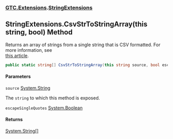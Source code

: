 ### [GTC.Extensions](GTC.Extensions.md 'GTC.Extensions').[StringExtensions](GTC.Extensions.StringExtensions.md 'GTC.Extensions.StringExtensions')

## StringExtensions.CsvStrToStringArray(this string, bool) Method

Returns an array of strings from a single string that is CSV formatted. For more information, see  
[
            this article](https://stackoverflow.com/questions/3776458/split-a-comma-separated-string-with-both-quoted-and-unquoted-strings 'https://stackoverflow.com/questions/3776458/split-a-comma-separated-string-with-both-quoted-and-unquoted-strings').

```csharp
public static string[] CsvStrToStringArray(this string source, bool escapeSingleQuotes=false);
```
#### Parameters

<a name='GTC.Extensions.StringExtensions.CsvStrToStringArray(thisstring,bool).source'></a>

`source` [System.String](https://docs.microsoft.com/en-us/dotnet/api/System.String 'System.String')

The `string` to which this method is exposed.

<a name='GTC.Extensions.StringExtensions.CsvStrToStringArray(thisstring,bool).escapeSingleQuotes'></a>

`escapeSingleQuotes` [System.Boolean](https://docs.microsoft.com/en-us/dotnet/api/System.Boolean 'System.Boolean')

#### Returns
[System.String](https://docs.microsoft.com/en-us/dotnet/api/System.String 'System.String')[[]](https://docs.microsoft.com/en-us/dotnet/api/System.Array 'System.Array')